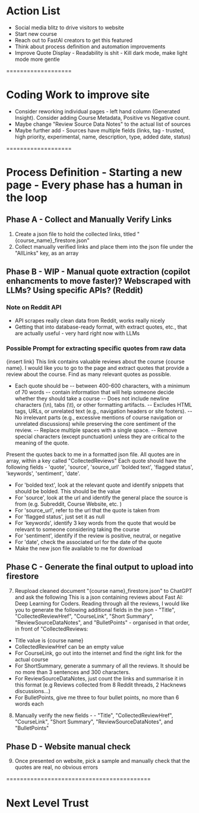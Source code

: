 # Action List
- Social media blitz to drive visitors to website
- Start new course
- Reach out to FastAI creators to get this featured
- Think about process definition and automation improvements
- Improve Quote Display - Readability is shit - Kill dark mode, make light mode more gentle

===================
# Coding Work to improve site
- Consider reworking individual pages - left hand column (Generated Insight). Consider adding Course Metadata, Positive vs Negative count. 
- Maybe change "Review Source Data Notes" to the actual list of sources
- Maybe further add - Sources have multiple fields (links, tag - trusted, high priority, experimental, name, description, type, added date, status)

===================

# Process Definition - Starting a new page - Every phase has a human in the loop
## Phase A - Collect and Manually Verify Links
1. Create a json file to hold the collected links, titled "{course_name}_firestore.json"
2. Collect manually verified links and place them into the json file under the "AllLinks" key, as an array <!-- human -->


## Phase B - WIP - Manual quote extraction (copilot enhancments to move faster)? Webscraped with LLMs? Using specific APIs? (Reddit)
### Note on Reddit API
- API scrapes really clean data from Reddit, works really nicely
- Getting that into database-ready format, with extract quotes, etc., that are actually useful - very hard right now with LLMs

### Possible Prompt for extracting specific quotes from raw data
{insert link}
This link contains valuable reviews about the course {course name}. I would like you to go to the page and extract quotes that provide a review about the course. Find as many relevant quotes as possible.
- Each quote should be
-- between 400-600 characters, with a minimum of 70 words
-- contain information that will help someone decide whether they should take a course
-- Does not include newline characters (\n), tabs (\t), or other formatting artifacts.
-- Excludes HTML tags, URLs, or unrelated text (e.g., navigation headers or site footers).
-- No irrelevant parts (e.g., excessive mentions of course navigation or unrelated discussions) while preserving the core sentiment of the review.
-- Replace multiple spaces with a single space.
-- Remove special characters (except punctuation) unless they are critical to the meaning of the quote.

Present the quotes back to me in a formatted json file. All quotes are in array, within a key called "CollectedReviews" 
Each quote should have the following fields - 'quote', 'source', 'source_url' 'bolded text', 'flagged status', 'keywords', 'sentiment', 'date'. 
- For 'bolded text', look at the relevant quote and identify snippets that should be bolded. This should be the value
- For 'source', look at the url and identify the general place the source is from (e.g. Subreddit, Course Website, etc. )
- For 'source_url', refer to the url that the quote is taken from 
- For 'flagged status', just set it as null
- For 'keywords', identify 3 key words from the quote that would be relevant to someone considering taking the course
- For 'sentiment', identify if the review is positive, neutral, or negative
- For 'date', check the associated url for the date of the quote
- Make the new json file available to me for download



## Phase C - Generate the final output to upload into firestore
7. Reupload cleaned document "{course name}_firestore.json" to ChatGPT and ask the following
This is a json containing reviews about Fast AI: Deep Learning for Coders. Reading through all the reviews, I would like you to generate the following additional fields in the json - "Title", "CollectedReviewHref", "CourseLink", "Short Summary", "ReviewSourceDataNotes", and "BulletPoints" - organised in that order, in front of "CollectedReviews: 
- Title value is {course name}
- CollectedReviewHref can be an empty value
- For CourseLink, go out into the internet and find the right link for the actual course
- For ShortSummary, generate a summary of all the reviews. It should be no more than 3 sentences and 300 characters.
- For ReviewSourceDataNotes, just count the links and summarise it in this format (e.g Reviews collected from 8 Reddit threads, 2 Hacknews discussions...)
- For BulletPoints, give me three to four bullet points, no more than 6 words each
8. Manually verify the new fields - - "Title", "CollectedReviewHref", "CourseLink", "Short Summary", "ReviewSourceDataNotes", and "BulletPoints" <!-- human -->

## Phase D - Website manual check
9. Once presented on website, pick a sample and manually check that the quotes are real, no obvious errors


==========================================

# Next Level Trust
